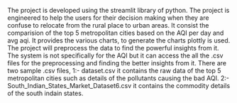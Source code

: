 The project is developed using the streamlit library of python. The project is engineered to help the users for their decision making when they are confuse to relocate from the rural place to urban areas.
It consist the comparision of the top 5 metropolitan cities based on the AQI per day and avg aqi.
It provides the various charts, to generate the charts plottly is used.
The project will preprocess the data to find the powerful insights from it.
The system is not specifically for the AQI but it can access the all the .csv files for the preprocessing and finding the better insights from it.
There are two sample .csv files, 1:- dataset.csv it contains the raw data of the top 5 metropolitan cities such as details of the pollutants causing the bad AQI.
2:- South_Indian_States_Market_Dataset6.csv it contains the commodity details of the south indain states.
